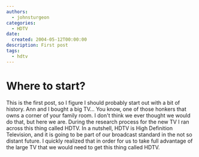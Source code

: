 ```yaml
---
authors:
  - johnsturgeon
categories:
  - HDTV
date:
  created: 2004-05-12T00:00:00
description: First post
tags:
  - hdtv
---
```


# Where to start?

This is the first post, so I figure I should probably start out with a bit of history. Ann and I bought a big TV... You know, one of those honkers that owns a corner of your family room. I don't think we ever thought we would do that, but here we are. During the research process for the new TV I ran across this thing called HDTV. In a nutshell, HDTV is High Definition Television, and it is going to be part of our broadcast standard in the not so distant future. I quickly realized that in order for us to take full advantage of the large TV that we would need to get this thing called HDTV.  
